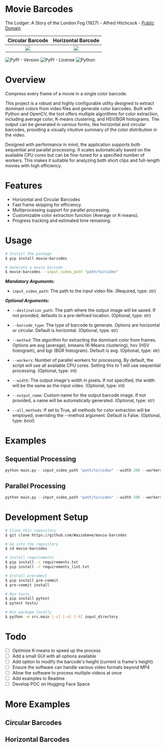 # Movie Barcodes
The Lodger: A Story of the London Fog (1927) - Alfred Hitchcock - [Public Domain](https://archive.org/details/TheLodgerAStoryOfTheLondonFog_579)

Circular Barcode           |  Horizontal Barcode
:-------------------------:|:-------------------------:
![](https://github.com/Wazzabeee/movie_color_barcode/blob/main/examples/thelodgerastoryofthelondonfog_circular.png?raw=true)  |  ![](https://github.com/Wazzabeee/movie_color_barcode/blob/main/examples/thelodgerastoryofthelondonfog_horizontal.png?raw=true)

![PyPI - Version](https://img.shields.io/pypi/v/movie-barcodes) ![PyPI - License](https://img.shields.io/pypi/l/movie-barcodes)
![Python](https://img.shields.io/badge/python-3.11-blue)

# Overview

Compress every frame of a movie in a single color barcode.

This project is a robust and highly configurable utility designed to extract dominant colors from video files and generate color barcodes. Built with Python and OpenCV, the tool offers multiple algorithms for color extraction, including average color, K-means clustering, and HSV/BGR histograms. The output can be generated in various forms, like horizontal and circular barcodes, providing a visually intuitive summary of the color distribution in the video.

Designed with performance in mind, the application supports both sequential and parallel processing. It scales automatically based on the available CPU cores but can be fine-tuned for a specified number of workers. This makes it suitable for analyzing both short clips and full-length movies with high efficiency.

# Features
- Horizontal and Circular Barcodes
- Fast frame skipping for efficiency.
- Multiprocessing support for parallel processing.
- Customizable color extraction function (Average or K-means).
- Progress tracking and estimated time remaining.

# Usage
```bash
# Install the package
$ pip install movie-barcodes

# Generate a movie barcode
$ movie-barcodes --input_video_path "path/to/video"
```

***Mandatory Arguments:***
- `input_video_path`: The path to the input video file. (Required, type: str)

***Optional Arguments:***
- `--destination_path`: The path where the output image will be saved. If not provided, defaults to a pre-defined location. (Optional, type: str)

- `--barcode_type`: The type of barcode to generate. Options are horizontal or circular. Default is horizontal. (Optional, type: str)

- `--method`: The algorithm for extracting the dominant color from frames. Options are avg (average), kmeans (K-Means clustering), hsv (HSV histogram), and bgr (BGR histogram). Default is avg. (Optional, type: str)

- `--workers`: Number of parallel workers for processing. By default, the script will use all available CPU cores. Setting this to 1 will use sequential processing. (Optional, type: int)

- `--width`: The output image's width in pixels. If not specified, the width will be the same as the input video. (Optional, type: int)

- `--output_name`: Custom name for the output barcode image. If not provided, a name will be automatically generated. (Optional, type: str)

- `--all_methods`: If set to True, all methods for color extraction will be employed, overriding the --method argument. Default is False. (Optional, type: bool)

# Examples
## Sequential Processing
```python
python main.py --input_video_path "path/to/video" --width 200 --workers 1
```
## Parallel Processing
```python
python main.py --input_video_path "path/to/video" --width 200 --workers 8
```

# Development Setup
```bash
# Clone this repository
$ git clone https://github.com/Wazzabeee/movie-barcodes

# Go into the repository
$ cd movie-barcodes

# Install requirements
$ pip install -r requirements.txt
$ pip install -r requirements_lint.txt

# Install precommit
$ pip install pre-commit
$ pre-commit install

# Run tests
$ pip install pytest
$ pytest tests/

# Run package locally
$ python -m src.main [-s] [-o] [-h] input_directory
```

# Todo

- [ ] Optimize K-means to speed up the process
- [ ] Add a small GUI with all options available
- [ ] Add option to modify the barcode's height (current is frame's height)
- [ ] Ensure the software can handle various video formats beyond MP4
- [ ] Allow the software to process multiple videos at once
- [ ] Add examples to Readme
- [ ] Develop POC on Hugging Face Space

# More Examples
## Circular Barcodes
## Horizontal Barcodes
